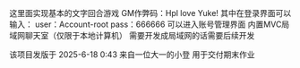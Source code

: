 这里面实现基本的文字回合游戏
GM作弊码：Hpl love Yuke!
其中在登录界面可以输入：
user：Account-root
pass：666666
可以进入账号管理界面
内置MVC局域网聊天室（仅限于本地计算机）
需要开发成局域网的话需要后续开发

该项目发版于 2025-6-18  0:43
来自一位大一的小登 用于交付期末作业